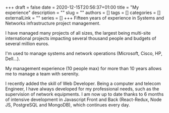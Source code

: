 +++ 
draft = false
date = 2020-12-15T20:56:37+01:00
title = "My experience"
description = ""
slug = ""
authors = []
tags = []
categories = []
externalLink = ""
series = []
+++
Fifteen years of experience in Systems and Networks infrastructure project management.

I have managed many projects of all sizes, the largest being multi-site international projects impacting several thousand people and budgets of several million euros.

I'm used to manage systems and network operations (Microsoft, Cisco, HP, Dell...).

My management experience (10 people max) for more than 10 years allows me to manage a team with serenity.

I recently added the skill of Web Developer. Being a computer and telecom Engineer, I have always developed for my professional needs, such as the supervision of network equipments. I am now up to date thanks to 6 months of intensive development in Javascript Front and Back (React-Redux, Node JS, PostgreSQL and MongoDB), which continues every day.
